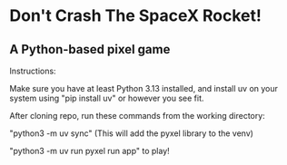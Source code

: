 # Don't Crash The SpaceX Rocket!
## A Python-based pixel game

Instructions:

Make sure you have at least Python 3.13 installed, and install uv on your system
using "pip install uv" or however you see fit.

After cloning repo, run these commands from the working directory:

"python3 -m uv sync" (This will add the pyxel library to the venv)

"python3 -m uv run pyxel run app" to play!
